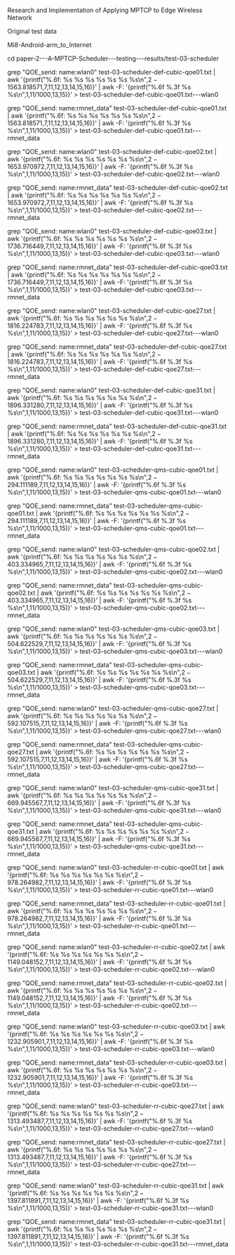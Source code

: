 Research and Implementation of Applying MPTCP to Edge Wireless Network

Original test data

Mi8-Android-arm_to_Internet


cd paper-2---A-MPTCP-Scheduler---testing---results/test-03-scheduler




grep "QOE_send: name:wlan0" test-03-scheduler-def-cubic-qoe01.txt | awk '{printf("%.6f: %s %s %s %s %s %s %s\n",$2-1563.818571,$7,$11,$12,$13,$14,$15,$16)}' | awk -F: '{printf("%.6f %.3f %s %s\n",$1,$11/1000,$13,$15)}' > test-03-scheduler-def-cubic-qoe01.txt---wlan0

grep "QOE_send: name:rmnet_data" test-03-scheduler-def-cubic-qoe01.txt | awk '{printf("%.6f: %s %s %s %s %s %s %s\n",$2-1563.818571,$7,$11,$12,$13,$14,$15,$16)}' | awk -F: '{printf("%.6f %.3f %s %s\n",$1,$11/1000,$13,$15)}' > test-03-scheduler-def-cubic-qoe01.txt---rmnet_data


grep "QOE_send: name:wlan0" test-03-scheduler-def-cubic-qoe02.txt | awk '{printf("%.6f: %s %s %s %s %s %s %s\n",$2-1653.970972,$7,$11,$12,$13,$14,$15,$16)}' | awk -F: '{printf("%.6f %.3f %s %s\n",$1,$11/1000,$13,$15)}' > test-03-scheduler-def-cubic-qoe02.txt---wlan0

grep "QOE_send: name:rmnet_data" test-03-scheduler-def-cubic-qoe02.txt | awk '{printf("%.6f: %s %s %s %s %s %s %s\n",$2-1653.970972,$7,$11,$12,$13,$14,$15,$16)}' | awk -F: '{printf("%.6f %.3f %s %s\n",$1,$11/1000,$13,$15)}' > test-03-scheduler-def-cubic-qoe02.txt---rmnet_data


grep "QOE_send: name:wlan0" test-03-scheduler-def-cubic-qoe03.txt | awk '{printf("%.6f: %s %s %s %s %s %s %s\n",$2-1736.716449,$7,$11,$12,$13,$14,$15,$16)}' | awk -F: '{printf("%.6f %.3f %s %s\n",$1,$11/1000,$13,$15)}' > test-03-scheduler-def-cubic-qoe03.txt---wlan0

grep "QOE_send: name:rmnet_data" test-03-scheduler-def-cubic-qoe03.txt | awk '{printf("%.6f: %s %s %s %s %s %s %s\n",$2-1736.716449,$7,$11,$12,$13,$14,$15,$16)}' | awk -F: '{printf("%.6f %.3f %s %s\n",$1,$11/1000,$13,$15)}' > test-03-scheduler-def-cubic-qoe03.txt---rmnet_data


grep "QOE_send: name:wlan0" test-03-scheduler-def-cubic-qoe27.txt | awk '{printf("%.6f: %s %s %s %s %s %s %s\n",$2-1816.224783,$7,$11,$12,$13,$14,$15,$16)}' | awk -F: '{printf("%.6f %.3f %s %s\n",$1,$11/1000,$13,$15)}' > test-03-scheduler-def-cubic-qoe27.txt---wlan0

grep "QOE_send: name:rmnet_data" test-03-scheduler-def-cubic-qoe27.txt | awk '{printf("%.6f: %s %s %s %s %s %s %s\n",$2-1816.224783,$7,$11,$12,$13,$14,$15,$16)}' | awk -F: '{printf("%.6f %.3f %s %s\n",$1,$11/1000,$13,$15)}' > test-03-scheduler-def-cubic-qoe27.txt---rmnet_data


grep "QOE_send: name:wlan0" test-03-scheduler-def-cubic-qoe31.txt | awk '{printf("%.6f: %s %s %s %s %s %s %s\n",$2-1896.331280,$7,$11,$12,$13,$14,$15,$16)}' | awk -F: '{printf("%.6f %.3f %s %s\n",$1,$11/1000,$13,$15)}' > test-03-scheduler-def-cubic-qoe31.txt---wlan0

grep "QOE_send: name:rmnet_data" test-03-scheduler-def-cubic-qoe31.txt | awk '{printf("%.6f: %s %s %s %s %s %s %s\n",$2-1896.331280,$7,$11,$12,$13,$14,$15,$16)}' | awk -F: '{printf("%.6f %.3f %s %s\n",$1,$11/1000,$13,$15)}' > test-03-scheduler-def-cubic-qoe31.txt---rmnet_data



grep "QOE_send: name:wlan0" test-03-scheduler-qms-cubic-qoe01.txt | awk '{printf("%.6f: %s %s %s %s %s %s %s\n",$2-294.111189,$7,$11,$12,$13,$14,$15,$16)}' | awk -F: '{printf("%.6f %.3f %s %s\n",$1,$11/1000,$13,$15)}' > test-03-scheduler-qms-cubic-qoe01.txt---wlan0

grep "QOE_send: name:rmnet_data" test-03-scheduler-qms-cubic-qoe01.txt | awk '{printf("%.6f: %s %s %s %s %s %s %s\n",$2-294.111189,$7,$11,$12,$13,$14,$15,$16)}' | awk -F: '{printf("%.6f %.3f %s %s\n",$1,$11/1000,$13,$15)}' > test-03-scheduler-qms-cubic-qoe01.txt---rmnet_data


grep "QOE_send: name:wlan0" test-03-scheduler-qms-cubic-qoe02.txt | awk '{printf("%.6f: %s %s %s %s %s %s %s\n",$2-403.334965,$7,$11,$12,$13,$14,$15,$16)}' | awk -F: '{printf("%.6f %.3f %s %s\n",$1,$11/1000,$13,$15)}' > test-03-scheduler-qms-cubic-qoe02.txt---wlan0

grep "QOE_send: name:rmnet_data" test-03-scheduler-qms-cubic-qoe02.txt | awk '{printf("%.6f: %s %s %s %s %s %s %s\n",$2-403.334965,$7,$11,$12,$13,$14,$15,$16)}' | awk -F: '{printf("%.6f %.3f %s %s\n",$1,$11/1000,$13,$15)}' > test-03-scheduler-qms-cubic-qoe02.txt---rmnet_data


grep "QOE_send: name:wlan0" test-03-scheduler-qms-cubic-qoe03.txt | awk '{printf("%.6f: %s %s %s %s %s %s %s\n",$2-504.622529,$7,$11,$12,$13,$14,$15,$16)}' | awk -F: '{printf("%.6f %.3f %s %s\n",$1,$11/1000,$13,$15)}' > test-03-scheduler-qms-cubic-qoe03.txt---wlan0

grep "QOE_send: name:rmnet_data" test-03-scheduler-qms-cubic-qoe03.txt | awk '{printf("%.6f: %s %s %s %s %s %s %s\n",$2-504.622529,$7,$11,$12,$13,$14,$15,$16)}' | awk -F: '{printf("%.6f %.3f %s %s\n",$1,$11/1000,$13,$15)}' > test-03-scheduler-qms-cubic-qoe03.txt---rmnet_data


grep "QOE_send: name:wlan0" test-03-scheduler-qms-cubic-qoe27.txt | awk '{printf("%.6f: %s %s %s %s %s %s %s\n",$2-592.107515,$7,$11,$12,$13,$14,$15,$16)}' | awk -F: '{printf("%.6f %.3f %s %s\n",$1,$11/1000,$13,$15)}' > test-03-scheduler-qms-cubic-qoe27.txt---wlan0

grep "QOE_send: name:rmnet_data" test-03-scheduler-qms-cubic-qoe27.txt | awk '{printf("%.6f: %s %s %s %s %s %s %s\n",$2-592.107515,$7,$11,$12,$13,$14,$15,$16)}' | awk -F: '{printf("%.6f %.3f %s %s\n",$1,$11/1000,$13,$15)}' > test-03-scheduler-qms-cubic-qoe27.txt---rmnet_data


grep "QOE_send: name:wlan0" test-03-scheduler-qms-cubic-qoe31.txt | awk '{printf("%.6f: %s %s %s %s %s %s %s\n",$2-669.945567,$7,$11,$12,$13,$14,$15,$16)}' | awk -F: '{printf("%.6f %.3f %s %s\n",$1,$11/1000,$13,$15)}' > test-03-scheduler-qms-cubic-qoe31.txt---wlan0

grep "QOE_send: name:rmnet_data" test-03-scheduler-qms-cubic-qoe31.txt | awk '{printf("%.6f: %s %s %s %s %s %s %s\n",$2-669.945567,$7,$11,$12,$13,$14,$15,$16)}' | awk -F: '{printf("%.6f %.3f %s %s\n",$1,$11/1000,$13,$15)}' > test-03-scheduler-qms-cubic-qoe31.txt---rmnet_data



grep "QOE_send: name:wlan0" test-03-scheduler-rr-cubic-qoe01.txt | awk '{printf("%.6f: %s %s %s %s %s %s %s\n",$2-978.264982,$7,$11,$12,$13,$14,$15,$16)}' | awk -F: '{printf("%.6f %.3f %s %s\n",$1,$11/1000,$13,$15)}' > test-03-scheduler-rr-cubic-qoe01.txt---wlan0

grep "QOE_send: name:rmnet_data" test-03-scheduler-rr-cubic-qoe01.txt | awk '{printf("%.6f: %s %s %s %s %s %s %s\n",$2-978.264982,$7,$11,$12,$13,$14,$15,$16)}' | awk -F: '{printf("%.6f %.3f %s %s\n",$1,$11/1000,$13,$15)}' > test-03-scheduler-rr-cubic-qoe01.txt---rmnet_data


grep "QOE_send: name:wlan0" test-03-scheduler-rr-cubic-qoe02.txt | awk '{printf("%.6f: %s %s %s %s %s %s %s\n",$2-1149.048152,$7,$11,$12,$13,$14,$15,$16)}' | awk -F: '{printf("%.6f %.3f %s %s\n",$1,$11/1000,$13,$15)}' > test-03-scheduler-rr-cubic-qoe02.txt---wlan0

grep "QOE_send: name:rmnet_data" test-03-scheduler-rr-cubic-qoe02.txt | awk '{printf("%.6f: %s %s %s %s %s %s %s\n",$2-1149.048152,$7,$11,$12,$13,$14,$15,$16)}' | awk -F: '{printf("%.6f %.3f %s %s\n",$1,$11/1000,$13,$15)}' > test-03-scheduler-rr-cubic-qoe02.txt---rmnet_data


grep "QOE_send: name:wlan0" test-03-scheduler-rr-cubic-qoe03.txt | awk '{printf("%.6f: %s %s %s %s %s %s %s\n",$2-1232.905901,$7,$11,$12,$13,$14,$15,$16)}' | awk -F: '{printf("%.6f %.3f %s %s\n",$1,$11/1000,$13,$15)}' > test-03-scheduler-rr-cubic-qoe03.txt---wlan0

grep "QOE_send: name:rmnet_data" test-03-scheduler-rr-cubic-qoe03.txt | awk '{printf("%.6f: %s %s %s %s %s %s %s\n",$2-1232.905901,$7,$11,$12,$13,$14,$15,$16)}' | awk -F: '{printf("%.6f %.3f %s %s\n",$1,$11/1000,$13,$15)}' > test-03-scheduler-rr-cubic-qoe03.txt---rmnet_data


grep "QOE_send: name:wlan0" test-03-scheduler-rr-cubic-qoe27.txt | awk '{printf("%.6f: %s %s %s %s %s %s %s\n",$2-1313.493487,$7,$11,$12,$13,$14,$15,$16)}' | awk -F: '{printf("%.6f %.3f %s %s\n",$1,$11/1000,$13,$15)}' > test-03-scheduler-rr-cubic-qoe27.txt---wlan0

grep "QOE_send: name:rmnet_data" test-03-scheduler-rr-cubic-qoe27.txt | awk '{printf("%.6f: %s %s %s %s %s %s %s\n",$2-1313.493487,$7,$11,$12,$13,$14,$15,$16)}' | awk -F: '{printf("%.6f %.3f %s %s\n",$1,$11/1000,$13,$15)}' > test-03-scheduler-rr-cubic-qoe27.txt---rmnet_data


grep "QOE_send: name:wlan0" test-03-scheduler-rr-cubic-qoe31.txt | awk '{printf("%.6f: %s %s %s %s %s %s %s\n",$2-1397.811891,$7,$11,$12,$13,$14,$15,$16)}' | awk -F: '{printf("%.6f %.3f %s %s\n",$1,$11/1000,$13,$15)}' > test-03-scheduler-rr-cubic-qoe31.txt---wlan0

grep "QOE_send: name:rmnet_data" test-03-scheduler-rr-cubic-qoe31.txt | awk '{printf("%.6f: %s %s %s %s %s %s %s\n",$2-1397.811891,$7,$11,$12,$13,$14,$15,$16)}' | awk -F: '{printf("%.6f %.3f %s %s\n",$1,$11/1000,$13,$15)}' > test-03-scheduler-rr-cubic-qoe31.txt---rmnet_data

